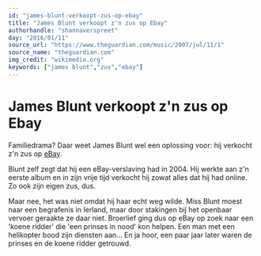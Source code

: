 ```yaml
---
id: "james-blunt-verkoopt-zus-op-ebay"
title: "James Blunt verkoopt z'n zus op Ebay"
authorhandle: "shannaverspreet"
day: "2016/01/11"
source_url: "https://www.theguardian.com/music/2007/jul/11/1"
source_name: "theguardian.com"
img_credit: "wikimedia.org"
keywords: ["james blunt","zus","ebay"]
---
```

# James Blunt verkoopt z'n zus op Ebay
Familiedrama? Daar weet James Blunt wel een oplossing voor: hij verkocht z'n zus op <a href="https://www.ebay.be/">eBay</a>.

Blunt zelf zegt dat hij een eBay-verslaving had in 2004. Hij werkte aan z'n eerste album en in zijn vrije tijd verkocht hij zowat alles dat hij had online. Zo ook zijn eigen zus, dus.

Maar nee, het was niet omdat hij haar echt weg wilde. Miss Blunt moest naar een begrafenis in Ierland, maar door stakingen bij het openbaar vervoer geraakte ze daar niet. Broerlief ging dus op eBay op zoek naar een 'koene ridder' die 'een prinses in nood' kon helpen. Een man met een helikopter bood zijn diensten aan... En ja hoor, een paar jaar later waren de prinses en de koene ridder getrouwd.